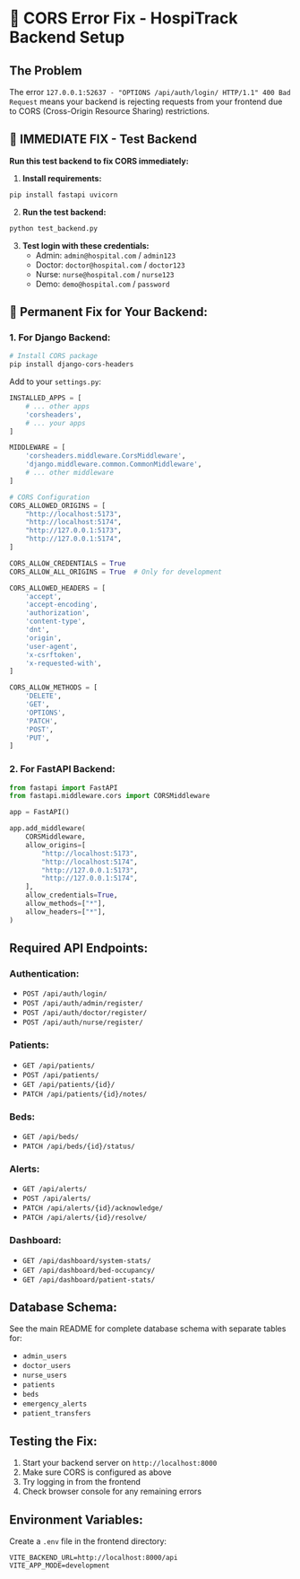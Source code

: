 # 🚨 CORS Error Fix - HospiTrack Backend Setup

## The Problem
The error `127.0.0.1:52637 - "OPTIONS /api/auth/login/ HTTP/1.1" 400 Bad Request` means your backend is rejecting requests from your frontend due to CORS (Cross-Origin Resource Sharing) restrictions.

## 🚀 IMMEDIATE FIX - Test Backend

**Run this test backend to fix CORS immediately:**

1. **Install requirements:**
```bash
pip install fastapi uvicorn
```

2. **Run the test backend:**
```bash
python test_backend.py
```

3. **Test login with these credentials:**
   - Admin: `admin@hospital.com` / `admin123`
   - Doctor: `doctor@hospital.com` / `doctor123`
   - Nurse: `nurse@hospital.com` / `nurse123`
   - Demo: `demo@hospital.com` / `password`

## 🔧 Permanent Fix for Your Backend:

### 1. **For Django Backend:**

```bash
# Install CORS package
pip install django-cors-headers
```

Add to your `settings.py`:
```python
INSTALLED_APPS = [
    # ... other apps
    'corsheaders',
    # ... your apps
]

MIDDLEWARE = [
    'corsheaders.middleware.CorsMiddleware',
    'django.middleware.common.CommonMiddleware',
    # ... other middleware
]

# CORS Configuration
CORS_ALLOWED_ORIGINS = [
    "http://localhost:5173",
    "http://localhost:5174",
    "http://127.0.0.1:5173",
    "http://127.0.0.1:5174",
]

CORS_ALLOW_CREDENTIALS = True
CORS_ALLOW_ALL_ORIGINS = True  # Only for development

CORS_ALLOWED_HEADERS = [
    'accept',
    'accept-encoding',
    'authorization',
    'content-type',
    'dnt',
    'origin',
    'user-agent',
    'x-csrftoken',
    'x-requested-with',
]

CORS_ALLOW_METHODS = [
    'DELETE',
    'GET',
    'OPTIONS',
    'PATCH',
    'POST',
    'PUT',
]
```

### 2. **For FastAPI Backend:**

```python
from fastapi import FastAPI
from fastapi.middleware.cors import CORSMiddleware

app = FastAPI()

app.add_middleware(
    CORSMiddleware,
    allow_origins=[
        "http://localhost:5173",
        "http://localhost:5174",
        "http://127.0.0.1:5173",
        "http://127.0.0.1:5174",
    ],
    allow_credentials=True,
    allow_methods=["*"],
    allow_headers=["*"],
)
```

## Required API Endpoints:

### Authentication:
- `POST /api/auth/login/`
- `POST /api/auth/admin/register/`
- `POST /api/auth/doctor/register/`
- `POST /api/auth/nurse/register/`

### Patients:
- `GET /api/patients/`
- `POST /api/patients/`
- `GET /api/patients/{id}/`
- `PATCH /api/patients/{id}/notes/`

### Beds:
- `GET /api/beds/`
- `PATCH /api/beds/{id}/status/`

### Alerts:
- `GET /api/alerts/`
- `POST /api/alerts/`
- `PATCH /api/alerts/{id}/acknowledge/`
- `PATCH /api/alerts/{id}/resolve/`

### Dashboard:
- `GET /api/dashboard/system-stats/`
- `GET /api/dashboard/bed-occupancy/`
- `GET /api/dashboard/patient-stats/`

## Database Schema:

See the main README for complete database schema with separate tables for:
- `admin_users`
- `doctor_users` 
- `nurse_users`
- `patients`
- `beds`
- `emergency_alerts`
- `patient_transfers`

## Testing the Fix:

1. Start your backend server on `http://localhost:8000`
2. Make sure CORS is configured as above
3. Try logging in from the frontend
4. Check browser console for any remaining errors

## Environment Variables:

Create a `.env` file in the frontend directory:
```
VITE_BACKEND_URL=http://localhost:8000/api
VITE_APP_MODE=development
```
